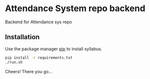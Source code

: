 # Attendance System  repo backend 

Backend for Attendance sys repo

## Installation

Use the package manager [pip](https://pip.pypa.io/en/stable/) to install syllabus.

```bash
pip install -r requirements.txt
./run.sh

```
Cheers! There you go...